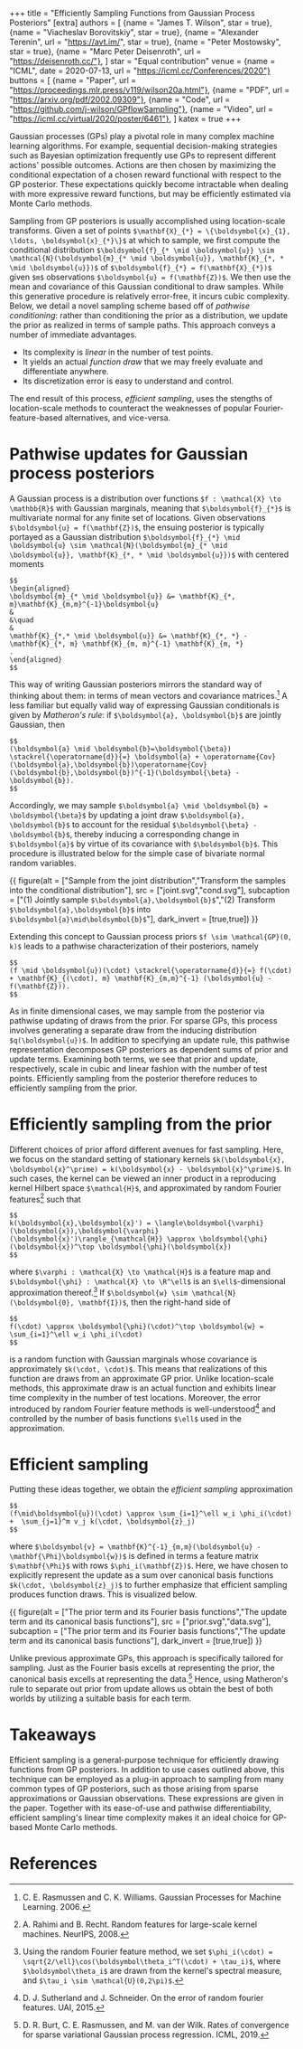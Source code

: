 +++
title = "Efficiently Sampling Functions from Gaussian Process Posteriors"
[extra]
authors = [
    {name = "James T. Wilson", star = true},
    {name = "Viacheslav Borovitskiy", star = true},
    {name = "Alexander Terenin", url = "https://avt.im/", star = true},
    {name = "Peter Mostowsky", star = true},
    {name = "Marc Peter Deisenroth", url = "https://deisenroth.cc/"},
]
star = "Equal contribution"
venue = {name = "ICML", date = 2020-07-13, url = "https://icml.cc/Conferences/2020"}
buttons = [
    {name = "Paper", url = "https://proceedings.mlr.press/v119/wilson20a.html"},
    {name = "PDF", url = "https://arxiv.org/pdf/2002.09309"},
    {name = "Code", url = "https://github.com/j-wilson/GPflowSampling"},
    {name = "Video", url = "https://icml.cc/virtual/2020/poster/6461"},
]
katex = true
+++

Gaussian processes (GPs) play a pivotal role in many complex machine learning algorithms. For example, sequential decision-making strategies such as Bayesian optimization frequently use GPs to represent different actions' possible outcomes. 
Actions are then chosen by maximizing the conditional expectation of a chosen reward functional with respect to the GP posterior. 
These expectations quickly become intractable when dealing with more expressive reward functions, but may be efficiently estimated via Monte Carlo methods.

Sampling from GP posteriors is usually accomplished using location-scale transforms.
Given a set of points `$\mathbf{X}_{*} = \{\boldsymbol{x}_{1}, \ldots, \boldsymbol{x}_{*}\}$` at which to sample, we first compute the conditional distribution `$\boldsymbol{f}_{* \mid \boldsymbol{u}} \sim \mathcal{N}(\boldsymbol{m}_{* \mid \boldsymbol{u}}, \mathbf{K}_{*, * \mid \boldsymbol{u}})$` of `$\boldsymbol{f}_{*} = f(\mathbf{X}_{*})$` given `$m$` observations `$\boldsymbol{u} = f(\mathbf{Z})$`.
We then use the mean and covariance of this Gaussian conditional to draw samples. While this generative procedure is relatively error-free, it incurs cubic complexity.
Below, we detail a novel sampling scheme based off of *pathwise conditioning*: rather than conditioning the prior as a distribution, we update the prior as realized in terms of sample paths. This approach conveys a number of immediate advantages.

  - Its complexity is *linear* in the number of test points.
  - It yields an actual *function draw* that we may freely evaluate and differentiate anywhere.
  - Its discretization error is easy to understand and control.

The end result of this process, _efficient sampling_, uses the stengths of location-scale methods to counteract the weaknesses of popular Fourier-feature-based alternatives, and vice-versa.


# Pathwise updates for Gaussian process posteriors


A Gaussian process is a distribution over functions `$f : \mathcal{X} \to \mathbb{R}$` with Gaussian marginals, meaning that `$\boldsymbol{f}_{*}$` is multivariate normal for any finite set of locations.
Given observations `$\boldsymbol{u} = f(\mathbf{Z})$`, the ensuing posterior is typically portayed as a Gaussian distribution `$\boldsymbol{f}_{*} \mid \boldsymbol{u} \sim \mathcal{N}(\boldsymbol{m}_{* \mid \boldsymbol{u}}, \mathbf{K}_{*, * \mid \boldsymbol{u}})$` with centered moments

```
$$
\begin{aligned}
\boldsymbol{m}_{* \mid \boldsymbol{u}} &= \mathbf{K}_{*, m}\mathbf{K}_{m,m}^{-1}\boldsymbol{u}
&
&\quad
&
\mathbf{K}_{*,* \mid \boldsymbol{u}} &= \mathbf{K}_{*, *} - \mathbf{K}_{*, m} \mathbf{K}_{m, m}^{-1} \mathbf{K}_{m, *}
.
\end{aligned}
$$
```

This way of writing Gaussian posteriors mirrors the standard way of thinking about them: in terms of mean vectors and covariance matrices.[^gpml] 
A less familiar but equally valid way of expressing Gaussian conditionals is given by *Matheron's rule*: if `$\boldsymbol{a}, \boldsymbol{b}$` are jointly Gaussian, then

```
$$
(\boldsymbol{a} \mid \boldsymbol{b}=\boldsymbol{\beta}) \stackrel{\operatorname{d}}{=} \boldsymbol{a} + \operatorname{Cov}(\boldsymbol{a},\boldsymbol{b})\operatorname{Cov}(\boldsymbol{b},\boldsymbol{b})^{-1}(\boldsymbol{\beta} - \boldsymbol{b}).
$$
```

Accordingly, we may sample `$\boldsymbol{a} \mid \boldsymbol{b} = \boldsymbol{\beta}$` by updating a joint draw `$\boldsymbol{a}, \boldsymbol{b}$` to account for the residual `$\boldsymbol{\beta} - \boldsymbol{b}$`, thereby inducing a corresponding change in `$\boldsymbol{a}$` by virtue of its covariance with `$\boldsymbol{b}$`. 
This procedure is illustrated below for the simple case of bivariate normal random variables.


{{ figure(alt = ["Sample from the joint distribution","Transform the samples into the conditional distribution"], src = ["joint.svg","cond.svg"], subcaption = ["(1) Jointly sample `$\boldsymbol{a},\boldsymbol{b}$`","(2) Transform `$\boldsymbol{a},\boldsymbol{b}$` into `$\boldsymbol{a}\mid\boldsymbol{b}$`"], dark_invert = [true,true]) }}


Extending this concept to Gaussian process priors `$f \sim \mathcal{GP}(0, k)$` leads to a pathwise characterization of their posteriors, namely

```
$$
(f \mid \boldsymbol{u})(\cdot) \stackrel{\operatorname{d}}{=} f(\cdot) + \mathbf{K}_{(\cdot), m} \mathbf{K}_{m,m}^{-1} (\boldsymbol{u} - f(\mathbf{Z})).
$$
```

As in finite dimensional cases, we may sample from the posterior via pathwise updating of draws from the prior.
For sparse GPs, this process involves generating a separate draw from the inducing distribution `$q(\boldsymbol{u})$`.
In addition to specifying an update rule, this pathwise representation decomposes GP posteriors as dependent sums of prior and update terms. 
Examining both terms, we see that prior and update, respectively, scale in cubic and linear fashion with the number of test points. 
Efficiently sampling from the posterior therefore reduces to efficiently sampling from the prior.


# Efficiently sampling from the prior
Different choices of prior afford different avenues for fast sampling. 
Here, we focus on the standard setting of stationary kernels `$k(\boldsymbol{x}, \boldsymbol{x}^\prime) = k(\boldsymbol{x} - \boldsymbol{x}^\prime)$`. In such cases, the kernel can be viewed an inner product in a reproducing kernel Hilbert space `$\mathcal{H}$`, and approximated by random Fourier features[^rff] such that

```
$$
k(\boldsymbol{x},\boldsymbol{x}') = \langle\boldsymbol{\varphi}(\boldsymbol{x}),\boldsymbol{\varphi}(\boldsymbol{x}')\rangle_{\mathcal{H}} \approx \boldsymbol{\phi}(\boldsymbol{x})^\top \boldsymbol{\phi}(\boldsymbol{x})
$$
```

where `$\varphi : \mathcal{X} \to \mathcal{H}$` is a feature map and `$\boldsymbol{\phi} : \mathcal{X} \to \R^\ell$` is an `$\ell$`-dimensional approximation thereof.[^rffeq] If `$\boldsymbol{w} \sim \mathcal{N}(\boldsymbol{0}, \mathbf{I})$`, then the right-hand side of

```
$$
f(\cdot) \approx \boldsymbol{\phi}(\cdot)^\top \boldsymbol{w} = \sum_{i=1}^\ell w_i \phi_i(\cdot)
$$
```

is a random function with Gaussian marginals whose covariance is approximately `$k(\cdot, \cdot)$`. 
This means that realizations of this function are draws from an approximate GP prior. 
Unlike location-scale methods, this approximate draw is an actual function and exhibits linear time complexity in the number of test locations. 
Moreover, the error introduced by random Fourier feature methods is well-understood[^rffe] and controlled by the number of basis functions `$\ell$` used in the approximation.


# Efficient sampling
Putting these ideas together, we obtain the _efficient sampling_ approximation

```
$$
(f\mid\boldsymbol{u})(\cdot) \approx \sum_{i=1}^\ell w_i \phi_i(\cdot) +  \sum_{j=1}^m v_j k(\cdot, \boldsymbol{z}_j)
$$
```

where `$\boldsymbol{v} = \mathbf{K}^{-1}_{m,m}(\boldsymbol{u} - \mathbf{\Phi}\boldsymbol{w})$` is defined in terms a feature matrix `$\mathbf{\Phi}$` with rows `$\phi_i(\mathbf{Z})$`. 
Here, we have chosen to explicitly represent the update as a sum over canonical basis functions `$k(\cdot, \boldsymbol{z}_j)$` to further emphasize that efficient sampling produces function draws.
This is visualized below.


{{ figure(alt = ["The prior term and its Fourier basis functions","The update term and its canonical basis functions"], src = ["prior.svg","data.svg"], subcaption = ["The prior term and its Fourier basis functions","The update term and its canonical basis functions"], dark_invert = [true,true]) }}


Unlike previous approximate GPs, this approach is specifically tailored for sampling. Just as the Fourier basis excells at representing the prior, the canonical basis excells at representing the data.[^svgpr]
Hence, using Matheron's rule to separate out prior from update allows us obtain the best of both worlds by utilizing a suitable basis for each term.


# Takeaways
Efficient sampling is a general-purpose technique for efficiently drawing functions from GP posteriors. 
In addition to use cases outlined above, this technique can be employed as a plug-in approach to sampling from many common types of GP posteriors, such as those arising from sparse approximations or Gaussian observations.
These expressions are given in the paper.
Together with its ease-of-use and pathwise differentiability, efficient sampling's linear time complexity makes it an ideal choice for GP-based Monte Carlo methods.


# References

[^gpml]: C. E. Rasmussen and C. K. Williams. Gaussian Processes for Machine Learning. 2006.

[^rff]: A. Rahimi and B. Recht. Random features for large-scale kernel machines. NeurIPS, 2008.

[^rffeq]: Using the random Fourier feature method, we set `$\phi_i(\cdot) = \sqrt{2/\ell}\cos(\boldsymbol\theta_i^T(\cdot) + \tau_i)$`, where `$\boldsymbol\theta_i$` are drawn from the kernel's spectral measure, and `$\tau_i \sim \mathcal{U}(0,2\pi)$`.

[^rffe]: D. J. Sutherland and J. Schneider. On the error of random fourier features. UAI, 2015.

[^svgpr]: D. R. Burt, C. E. Rasmussen, and M. van der Wilk. Rates of convergence for sparse variational Gaussian process regression. ICML, 2019.
